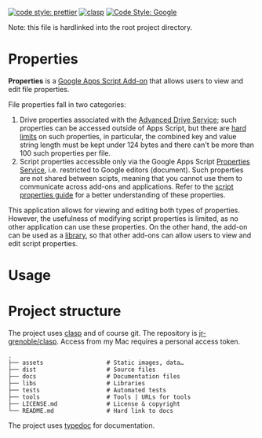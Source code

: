 [![code style: prettier](https://img.shields.io/badge/code_style-prettier-ff69b4.svg?style=flat-square)](https://github.com/prettier/prettier)
[![clasp](https://img.shields.io/badge/built%20with-clasp-4285f4.svg)](https://github.com/google/clasp)
[![Code Style: Google](https://img.shields.io/badge/code%20style-google-blueviolet.svg)](https://github.com/google/gts)

Note: this file is hardlinked into the root project directory.

# Properties

**Properties** is a [Google Apps Script Add-on](https://developers.google.com/workspace/add-ons/how-tos/building-gsuite-addons) that allows users to view and edit file properties.

File properties fall in two categories:

1. Drive properties associated with the [Advanced Drive Service](https://developers.google.com/apps-script/advanced/drive#adding_custom_properties); such properties can be accessed outside of Apps Script, but there are [hard limits](https://developers.google.com/drive/api/v2/reference/properties) on such properties, in particular, the combined key and value string length must be kept under 124 bytes and there can't be more than 100 such properties per file.
2. Script properties accessible only via the Google Apps Script [Properties Service](https://developers.google.com/apps-script/reference/properties), i.e. restricted to Google editors (document). Such properties are not shared between scipts, meaning that you cannot use them to communicate across add-ons and applications. Refer to the [script properties guide](https://developers.google.com/apps-script/guides/properties) for a better understanding of these properties.

This application allows for viewing and editing both types of properties. However, the usefulness of modifying script properties is limited, as no other application can use these properties. On the other hand, the add-on can be used as a [library](https://developers.google.com/apps-script/guides/libraries), so that other add-ons can allow users to view and edit script properties.

# Usage

# Project structure

The project uses [clasp](https://github.com/google/clasp) and of course git. The repository is [jr-grenoble/clasp](https://github.com/jr-grenoble/clasp). Access from my Mac requires a personal access token.

    .
    ├── assets                  # Static images, data…
    ├── dist                    # Source files
    ├── docs                    # Documentation files
    ├── libs                    # Libraries
    ├── tests                   # Automated tests
    ├── tools                   # Tools | URLs for tools
    ├── LICENSE.md              # License & copyright
    └── README.md               # Hard link to docs

The project uses [typedoc](https://typedoc.org/) for documentation.
